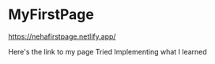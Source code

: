 # MyFirstPage

https://nehafirstpage.netlify.app/

Here's the link to my page
Tried Implementing what I learned
